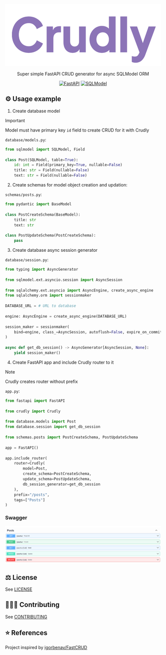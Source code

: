 <div align="center">

<img alt="Crudly" src="./.assets/crudly.png" height="200">

Super simple FastAPI CRUD generator for async SQLModel ORM

[<img alt="FastAPI" height=150 src="https://camo.githubusercontent.com/4ebb06d037b495f2c4c67e0ee4599f747e94e6323ece758a7da27fbbcb411250/68747470733a2f2f666173746170692e7469616e676f6c6f2e636f6d2f696d672f6c6f676f2d6d617267696e2f6c6f676f2d7465616c2e706e67" />](https://fastapi.tiangolo.com) [<img alt="SQLModel" height=150 src="https://camo.githubusercontent.com/af233532c9930e308adc996aa83bb1dedcdda51a98bb9e252ca03e937767e919/68747470733a2f2f73716c6d6f64656c2e7469616e676f6c6f2e636f6d2f696d672f6c6f676f2d6d617267696e2f6c6f676f2d6d617267696e2d766563746f722e737667236f6e6c792d6c69676874" />](https://sqlmodel.tiangolo.com)


</div>

## ⚙️ Usage example

1. Create database model

> [!IMPORTANT]
> Model must have primary key `id` field to create CRUD for it with Crudly

`database/models.py`:

```python
from sqlmodel import SQLModel, Field

class Post(SQLModel, table=True):
    id: int = Field(primary_key=True, nullable=False)
    title: str = Field(nullable=False)
    text: str = Field(nullable=False)

```

2. Create schemas for model object creation and updation:

`schemas/posts.py`:

```python
from pydantic import BaseModel

class PostCreateSchema(BaseModel):
    title: str
    text: str

class PostUpdateSchema(PostCreateSchema):
    pass

```

3. Create database async session generator

`database/session.py`:

```python
from typing import AsyncGenerator

from sqlmodel.ext.asyncio.session import AsyncSession

from sqlalchemy.ext.asyncio import AsyncEngine, create_async_engine
from sqlalchemy.orm import sessionmaker

DATABASE_URL = # URL to database

engine: AsyncEngine = create_async_engine(DATABASE_URL)

session_maker = sessionmaker(
    bind=engine, class_=AsyncSession, autoflush=False, expire_on_commit=False
)

async def get_db_session() -> AsyncGenerator[AsyncSession, None]:    
    yield session_maker()

```

4. Create FastAPI app and include Crudly router to it

> [!NOTE]
> Crudly creates router without prefix

`app.py`:

```python
from fastapi import FastAPI

from crudly import Crudly

from database.models import Post
from database.session import get_db_session

from schemas.posts import PostCreateSchema, PostUpdateSchema

app = FastAPI()

app.include_router(
    router=Crudly(
        model=Post,
        create_schema=PostCreateSchema,
        update_schema=PostUpdateSchema,
        db_session_generator=get_db_session
    ),
    prefix="/posts",
    tags=["Posts"]
)

```

### Swagger

<img alt="Swagger" src="./.assets/swagger.png">

## ⚖️ License

See [LICENSE](./LICENSE)

## 🧑‍🤝‍🧑 Contributing

See [CONTRIBUTING](./CONTRIBUTING)

## ⭐ References

Project inspired by [igorbenav/FastCRUD](https://github.com/igorbenav/FastCRUD)